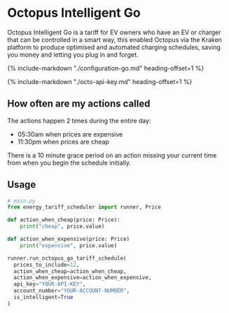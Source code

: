 # Octopus Intelligent Go

Octopus Intelligent Go is a tariff for EV owners who have an EV or charger that can be controlled in a smart way, this enabled Octopus via the Kraken platform to produce optimised and automated charging schedules, saving you money and letting you plug in and forget.

<!--start-->
{%
    include-markdown "./configuration-go.md"
    heading-offset=1
%}
<!--end-->

<!--start-->
{%
    include-markdown "./octo-api-key.md"
    heading-offset=1
%}
<!--end-->

## How often are my actions called

The actions happen 2 times during the entire day:

- 05:30am when prices are expensive
- 11:30pm when prices are cheap

There is a 10 minute grace period on an action missing your current time from when you begin the schedule initially.

## Usage

```py
# main.py
from energy_tariff_scheduler import runner, Price

def action_when_cheap(price: Price):
    print("cheap", price.value)

def action_when_expensive(price: Price)
    print("expensive", price.value)

runner.run_octopus_go_tariff_schedule(
  prices_to_include=12,
  action_when_cheap=action_when_cheap,
  action_when_expensive=action_when_expensive,
  api_key="YOUR-API-KEY",
  account_number="YOUR-ACCOUNT-NUMBER",
  is_intelligent=True
)
```
